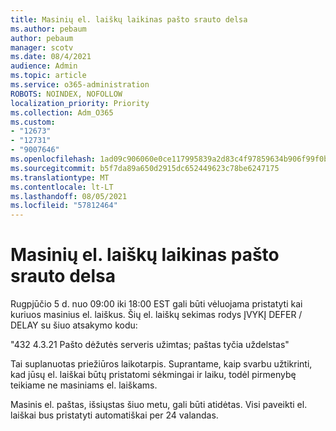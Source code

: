 ```yaml
---
title: Masinių el. laiškų laikinas pašto srauto delsa
ms.author: pebaum
author: pebaum
manager: scotv
ms.date: 08/4/2021
audience: Admin
ms.topic: article
ms.service: o365-administration
ROBOTS: NOINDEX, NOFOLLOW
localization_priority: Priority
ms.collection: Adm_O365
ms.custom:
- "12673"
- "12731"
- "9007646"
ms.openlocfilehash: 1ad09c906060e0ce117995839a2d83c4f97859634b906f99f0b6c0d72a4efa9e
ms.sourcegitcommit: b5f7da89a650d2915dc652449623c78be6247175
ms.translationtype: MT
ms.contentlocale: lt-LT
ms.lasthandoff: 08/05/2021
ms.locfileid: "57812464"
---
```

# <a name="temporary-mail-flow-delay-for-bulk-emails"></a>Masinių el. laiškų laikinas pašto srauto delsa

Rugpjūčio 5 d. nuo 09:00 iki 18:00 EST gali būti vėluojama pristatyti kai kuriuos masinius el. laiškus. Šių el. laiškų sekimas rodys ĮVYKĮ DEFER / DELAY su šiuo atsakymo kodu:

"432 4.3.21 Pašto dėžutės serveris užimtas; paštas tyčia uždelstas"

Tai suplanuotas priežiūros laikotarpis. Suprantame, kaip svarbu užtikrinti, kad jūsų el. laiškai būtų pristatomi sėkmingai ir laiku, todėl pirmenybę teikiame ne masiniams el. laiškams. 

Masinis el. paštas, išsiųstas šiuo metu, gali būti atidėtas. Visi paveikti el. laiškai bus pristatyti automatiškai per 24 valandas.
